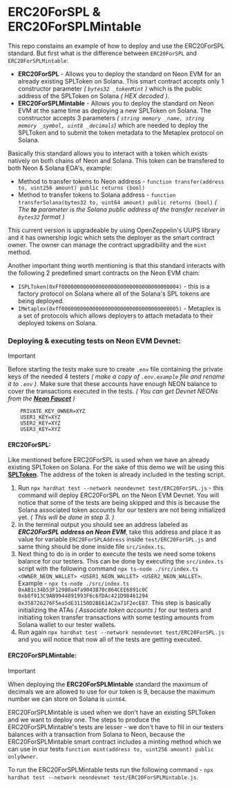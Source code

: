 # ERC20ForSPL & ERC20ForSPLMintable

This repo constains an example of how to deploy and use the ERC20ForSPL standard. But first what is the difference between ``ERC20ForSPL`` and ``ERC20ForSPLMintable``:
* **ERC20ForSPL** - Allows you to deploy the standard on Neon EVM for an already existing SPLToken on Solana. This smart contract accepts only 1 constructor parameter _( `bytes32 _tokenMint` )_ which is the public address of the SPLToken on Solana _( HEX decoded )_.
* **ERC20ForSPLMintable** - Allows you to deploy the standard on Neon EVM at the same time as deploying a new SPLToken on Solana. The constructor accepts 3 parameters _( ` string memory _name, string memory _symbol, uint8 _decimals `)_ which are needed to deploy the SPLToken and to submit the token metadata to the Metaplex protocol on Solana.

Basically this standard allows you to interact with a token which exists natively on both chains of Neon and Solana. This token can be transfered to both Neon & Solana EOA's, example:
* Method to transfer tokens to Neon address - `function transfer(address to, uint256 amount) public returns (bool)`
* Method to transfer tokens to Solana address - `function transferSolana(bytes32 to, uint64 amount) public returns (bool)` _( The **to** parameter is the Solana public address of the transfer receiver in `bytes32` format )_

This current version is upgradeable by using OpenZeppelin's UUPS library and it has ownership logic which sets the deployer as the smart contract owner. The owner can manage the contract upgradibility and the `mint` method.

Another important thing worth mentioning is that this standard interacts with the following 2 predefined smart contracts on the Neon EVM chain:
* `ISPLToken(0xFf00000000000000000000000000000000000004)` - this is a factory protocol on Solana where all of the Solana's SPL tokens are being deployed.
* `IMetaplex(0xff00000000000000000000000000000000000005)` - Metaplex is a set of protocols which allows deployers to attach metadata to their deployed tokens on Solana.

### Deploying & executing tests on Neon EVM Devnet:
> [!IMPORTANT]  
> Before starting the tests make sure to create `.env` file containing the private keys of the needed 4 testers _( make a copy of `.env.example` file and rename it to `.env` )_. Make sure that these accounts have enough NEON balance to cover the transactions executed in the tests. _( You can get Devnet NEONs from the **[Neon Faucet](https://neonfaucet.org)** )_
```
    PRIVATE_KEY_OWNER=XYZ
    USER1_KEY=XYZ
    USER2_KEY=XYZ
    USER3_KEY=XYZ
```

#### ERC20ForSPL:
Like mentioned before ERC20ForSPL is used when we have an already existing SPLToken on Solana. For the sake of this demo we will be using this **[SPLToken](https://solscan.io/token/C5h24dhh9PjaVtHmf6CaqXbhi9SgrfwUSQt2MskWRLYr?cluster=devnet)**. The address of the token is already included in the testing script.
1. Run `npx hardhat test --network neondevnet test/ERC20ForSPL.js` - this command will deploy ERC20ForSPL on the Neon EVM Devnet. You will notice that some of the tests are being skipped and this is because the Solana associated token accounts for our testers are not being initialized yet. _( This will be done in step 3. )_
2. In the terminal output you should see an address labeled as _**ERC20ForSPL address on Neon EVM**_, take this address and place it as value for variable `ERC20ForSPLAddress` inside `test/ERC20ForSPL.js` and same thing should be done inside file `src/index.ts`.
3. Next thing to do is in order to execute the tests we need some tokens balance for our testers. This can be done by executing the `src/index.ts` script with the following command `npx ts-node ./src/index.ts <OWNER_NEON_WALLET> <USER1_NEON_WALLET> <USER2_NEON_WALLET>`. Example - `npx ts-node ./src/index.ts 0xAB1c34b53F12980a4fa9043B70c864CEE6891c0C 0xb8f913C9AB9944891993F6c6fDAc421D98461294 0x358726276F5ea5dE31150D2BE61AC2a71F2ecE87`. This step is basically initializing the ATAs _( Associate token accounts )_ for our testers and initiating token transfer transactions with some testing amounts from Solana wallet to our tester wallets.
4. Run again `npx hardhat test --network neondevnet test/ERC20ForSPL.js` and you will notice that now all of the tests are getting executed.

#### ERC20ForSPLMintable:
> [!IMPORTANT]  
> When deploying the **ERC20ForSPLMintable** standard the maximum of decimals we are allowed to use for our token is 9, because the maximum number we can store on Solana is `uint64`.

ERC20ForSPLMintable is used when we don't have an existing SPLToken and we want to deploy one. The steps to produce the ERC20ForSPLMintable's tests are lesser - we don't have to fill in our testers balances with a transaction from Solana to Neon, because the ERC20ForSPLMintable smart contract includes a minting method which we can use in our tests `function mint(address to, uint256 amount) public onlyOwner`.

To run the ERC20ForSPLMintable tests run the following command - `npx hardhat test --network neondevnet test/ERC20ForSPLMintable.js`.